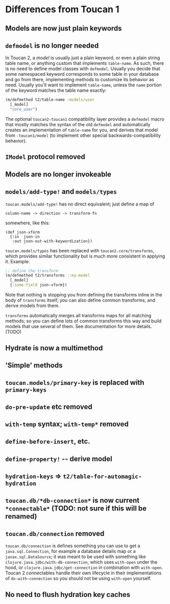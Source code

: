 # Differences from Toucan 1

## Models are now just plain keywords

## `defmodel` is no longer needed

In Toucan 2, a *model* is usually just a plain keyword, or even a plain string table name, or anything custom that
implements `table-name`. As such, there is no need to define model classes with `defmodel`. Usually you decide that
some namespaced keyword corresponds to some table in your database and go from there, implementing methods to
customize its behavior as need. Usually you'll want to implement `table-name`, unless the `name` portion of the
keyword matches the table name exactly:

```clj
(m/defmethod t2/table-name :models/user
  [_model]
  "core_user")
```

The optional `toucan2-toucan1` compatibility layer provides a `defmodel` macro that mostly matches the syntax of the
old `defmodel` and automatically creates an implementation of `table-name` for you, and derives that model from
`:toucan1/model` (to implement other special backwards-compatibility behavior).

## `IModel` protocol removed

## Models are no longer invokeable

## `models/add-type!` and `models/types`

`toucan.models/add-type!` has no direct equivalent; just define a map of

```
column-name -> direction -> transform-fn
```

somewhere, like this:

```
(def json-xform
  {:in  json-in
   :out json-out-with-keywordization})
```


`toucan.models/types` has been replaced with `toucan2.core/transforms`, which provides similar functionality but is
much more consistent in applying it. Example:

```clj
;; define the transform
(m/defmethod t2/transforms ::my-model
  [_model]
  {:some-field json-xform})
```

Note that nothing is stopping you from defining the transforms inline in the body of `transforms` itself; you can also
define common transforms, and derive models from them.

`transforms` automatically merges all transforms maps for all matching methods; so you can define lots of common
transforms this way and build models that use several of them. See documentation for more details. (TODO)

## Hydrate is now a multimethod

## 'Simple' methods

## `toucan.models/primary-key` is replaced with `primary-keys`

## `do-pre-update` etc removed

## `with-temp` syntax; `with-temp*` removed

## `define-before-insert`, etc.

## `define-property!` -- derive model

## `hydration-keys` => `t2/table-for-automagic-hydration`

## `toucan.db/*db-connection*` is now current `*connectable*` (TODO: not sure if this will be renamed)

## `toucan.db/connection` removed

`toucan.db/connection` is defines something you can use to get a `java.sql.Connection`, for example a database details
map or a `javax.sql.DataSource`; it was meant to be used with something like `clojure.java.jdbc/with-db-connection`,
which uses `with-open` under the hood, or `clojure.java.jdbc/get-connection` in combination with `with-open`. Toucan 2
connectables handle their own lifecycle in their implementations of `do-with-connection` so you should not be using
`with-open` yourself.

## No need to flush hydration key caches
